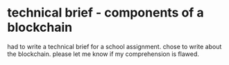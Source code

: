 # technical brief - components of a blockchain
had to write a technical brief for a school assignment. chose to write about the blockchain. please let me know if my comprehension is flawed. 
